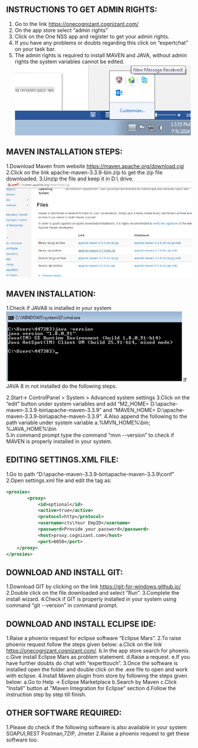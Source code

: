 
## INSTRUCTIONS TO GET ADMIN RIGHTS: ##

1. Go to the link https://onecognizant.cognizant.com/
2. On the app store select “admin rights”
3. Click on the One NSS app and register to get your admin rights.
4. If you have any problems or doubts regarding this click on “expertchat” on your task bar. 
5. The admin rights is required to install MAVEN and JAVA, without admin rights the system variables cannot be edited.
![alt text](https://github.com/CTSJavaTraining/Images/blob/master/expert_touch.png)
	
## MAVEN INSTALLATION STEPS: ##

1.Download Maven from website https://maven.apache.org/download.cgi 
2.Click on the link apache-maven-3.3.9-bin.zip to get the zip file downloaded.
3.Unzip the file and keep it in D:\ drive.
![alt text](https://github.com/CTSJavaTraining/Images/blob/master/maven_download.png)

## MAVEN INSTALLATION: ##

1.Check if JAVA8 is installed in your system
![alt text](https://github.com/CTSJavaTraining/Images/blob/master/Java_Version_Check.png "JAVA_VERSION_CHECK")
	If JAVA 8 in not installed do the following steps.
	
2.Start-> ControlPanel > System > Advanced system settings
3.Click on the “edit” button under system variables and add “M2_HOME= D:\apache-maven-3.3.9-bin\apache-maven-3.3.9” and “MAVEN_HOME= D:\apache-maven-3.3.9-bin\apache-maven-3.3.9”.
4.Also append the following to the path variable under system variable
	a.%MVN_HOME%\bin; %JAVA_HOME%\bin\
5.In command prompt type the command “mvn --version” to check if MAVEN is properly installed in your system.

## EDITING SETTINGS.XML FILE: ##

1.Go to path “D:\apache-maven-3.3.9-bin\apache-maven-3.3.9\conf”
2.Open settings.xml file and edit the <proxies> tag as:

```xml
<proxies>
    	<proxy>
	      	<id>optional</id>
	     	<active>true</active>
	      	<protocol>http</protocol>
	      	<username>cts\Your EmpID</username>
	      	<password>Provide your password</password>
	      	<host>proxy.cognizant.com</host>
	      	<port>6050</port>
 	</proxy>
</proxies>
```


## DOWNLOAD AND INSTALL GIT: ##

1.Download GIT by clicking on the link https://git-for-windows.github.io/
2.Double click on the file downloaded and select “Run”.
3.Complete the install wizard.
4.Check if GIT is properly installed in your system using command “git --version” in command prompt.

## DOWNLOAD AND INSTALL ECLIPSE IDE: ##

1.Raise a phoenix request for eclipse software “Eclipse Mars”.
2.To raise phoenix request follow the steps given below:
	a.Click on the link https://onecognizant.cognizant.com/.
	b.In the app store search for phoenix.
	c.Give install Eclipse Mars as problem statement.
	d.Raise a request.
	e.If you have further doubts do chat with “experttouch”.
3.Once the software is installed open the folder and double click on the .exe file to open and work with eclipse.
4.Install Maven plugin from store by following the steps given below:
	a.Go to Help -> Eclipse Marketplace
	b.Search by Maven
	c.Click "Install" button at "Maven Integration for Eclipse" section
	d.Follow the instruction step by step till finish.

## OTHER SOFTWARE REQUIRED: ##

1.Please do check if the following software is also available in your system SOAPUI,REST Postman,7ZIP, Jmeter
2.Raise a phoenix request to get these software too.

